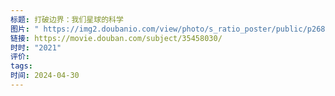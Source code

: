 ```yaml
---
标题: 打破边界：我们星球的科学
图片: " https://img2.doubanio.com/view/photo/s_ratio_poster/public/p2681011641.webp"
链接: https://movie.douban.com/subject/35458030/
时时: "2021"
评价: 
tags: 
时间: 2024-04-30
---
```


